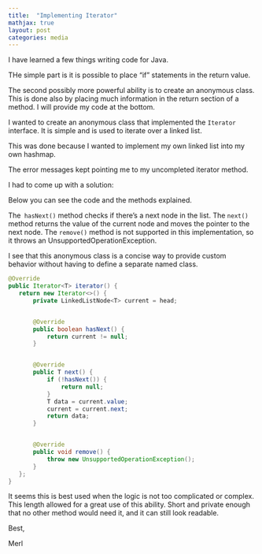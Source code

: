```yaml
---
title:  "Implementing Iterator"
mathjax: true
layout: post
categories: media
---
```



I have learned a few things writing code for Java.

THe simple part is it is possible to place “if” statements in the return value.

The second possibly more powerful ability is to create an anonymous class. This is done also by placing much information in the return section of a method. I will provide my code at the bottom.

I wanted to create an anonymous class that implemented the `Iterator` interface.
It is simple and is used to iterate over a linked list.

This was done because I wanted to implement my own linked list into my own hashmap.

The error messages kept pointing me to my uncompleted iterator method.

I had to come up with a solution:

Below you can see the code and the methods explained.

The` hasNext()` method checks if there’s a next node in the list. The `next()` method returns the value of the current node and moves the pointer to the next node. The `remove()` method is not supported in this implementation, so it throws an UnsupportedOperationException.

I see that this anonymous class is a concise way to provide custom behavior without having to define a separate named class.

```java
@Override
public Iterator<T> iterator() {
   return new Iterator<>() {
       private LinkedListNode<T> current = head;


       @Override
       public boolean hasNext() {
           return current != null;
       }


       @Override
       public T next() {
           if (!hasNext()) {
               return null;
           }
           T data = current.value;
           current = current.next;
           return data;
       }


       @Override
       public void remove() {
           throw new UnsupportedOperationException();
       }
   };
}
```

It seems this is best used when the logic is not too complicated or complex. This length allowed for a great use of this ability. Short and private enough that no other method would need it, and it can still look readable.

Best,

Merl
